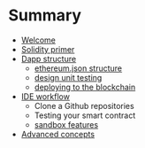 # Summary

* [Welcome](README.md)
* [Solidity primer](solidity_primer.md)
* [Dapp structure](dapp_structure.md)
   * [ethereum.json structure](ethereumjson_structure.md)
   * [design unit testing](design_unit_testing.md)
   * [deploying to the blockchain](deploying_to_the_blockchain.md)
* [IDE workflow](ide_workflow.md)
   * Clone a Github repositories
   * Testing your smart contract
   * [sandbox features](sandbox_features.md)
* [Advanced concepts](advanced_concepts.md)

